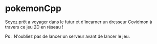 # pokemonCpp

Soyez prêt a voyager dans le futur et d'incarner un dresseur Covidmon à travers ce jeu 2D en réseau !

Ps : N'oubliez pas de lancer un serveur avant de lancer le jeu.
